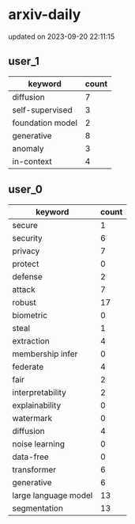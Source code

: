# arxiv-daily
updated on 2023-09-20 22:11:15
## user_1
| keyword | count |
| - | - |
| diffusion | 7 |
| self-supervised | 3 |
| foundation model | 2 |
| generative | 8 |
| anomaly | 3 |
| in-context | 4 |
## user_0
| keyword | count |
| - | - |
| secure | 1 |
| security | 6 |
| privacy | 7 |
| protect | 0 |
| defense | 2 |
| attack | 7 |
| robust | 17 |
| biometric | 0 |
| steal | 1 |
| extraction | 4 |
| membership infer | 0 |
| federate | 4 |
| fair | 2 |
| interpretability | 2 |
| explainability | 0 |
| watermark | 0 |
| diffusion | 4 |
| noise learning | 0 |
| data-free | 0 |
| transformer | 6 |
| generative | 6 |
| large language model | 13 |
| segmentation | 13 |
